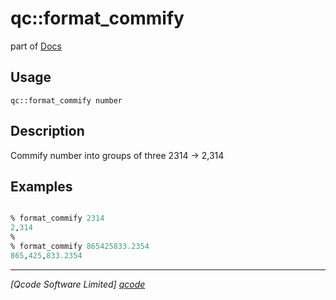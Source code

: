 qc::format_commify
==================

part of [Docs](.)

Usage
-----
`qc::format_commify number`

Description
-----------
Commify number into groups of three 2314 -> 2,314

Examples
--------
```tcl

% format_commify 2314
2,314
%
% format_commify 865425833.2354
865,425,833.2354

```

----------------------------------
*[Qcode Software Limited] [qcode]*

[qcode]: http://www.qcode.co.uk "Qcode Software"